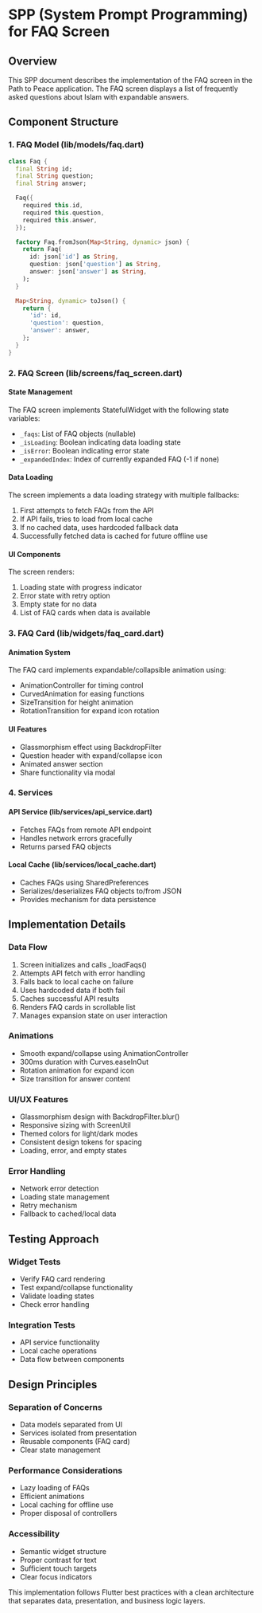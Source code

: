 # SPP (System Prompt Programming) for FAQ Screen

## Overview
This SPP document describes the implementation of the FAQ screen in the Path to Peace application. The FAQ screen displays a list of frequently asked questions about Islam with expandable answers.

## Component Structure

### 1. FAQ Model (lib/models/faq.dart)
```dart
class Faq {
  final String id;
  final String question;
  final String answer;

  Faq({
    required this.id,
    required this.question,
    required this.answer,
  });

  factory Faq.fromJson(Map<String, dynamic> json) {
    return Faq(
      id: json['id'] as String,
      question: json['question'] as String,
      answer: json['answer'] as String,
    );
  }

  Map<String, dynamic> toJson() {
    return {
      'id': id,
      'question': question,
      'answer': answer,
    };
  }
}
```

### 2. FAQ Screen (lib/screens/faq_screen.dart)

#### State Management
The FAQ screen implements StatefulWidget with the following state variables:
- `_faqs`: List of FAQ objects (nullable)
- `_isLoading`: Boolean indicating data loading state
- `_isError`: Boolean indicating error state
- `_expandedIndex`: Index of currently expanded FAQ (-1 if none)

#### Data Loading
The screen implements a data loading strategy with multiple fallbacks:
1. First attempts to fetch FAQs from the API
2. If API fails, tries to load from local cache
3. If no cached data, uses hardcoded fallback data
4. Successfully fetched data is cached for future offline use

#### UI Components
The screen renders:
1. Loading state with progress indicator
2. Error state with retry option
3. Empty state for no data
4. List of FAQ cards when data is available

### 3. FAQ Card (lib/widgets/faq_card.dart)

#### Animation System
The FAQ card implements expandable/collapsible animation using:
- AnimationController for timing control
- CurvedAnimation for easing functions
- SizeTransition for height animation
- RotationTransition for expand icon rotation

#### UI Features
- Glassmorphism effect using BackdropFilter
- Question header with expand/collapse icon
- Animated answer section
- Share functionality via modal

### 4. Services

#### API Service (lib/services/api_service.dart)
- Fetches FAQs from remote API endpoint
- Handles network errors gracefully
- Returns parsed FAQ objects

#### Local Cache (lib/services/local_cache.dart)
- Caches FAQs using SharedPreferences
- Serializes/deserializes FAQ objects to/from JSON
- Provides mechanism for data persistence

## Implementation Details

### Data Flow
1. Screen initializes and calls _loadFaqs()
2. Attempts API fetch with error handling
3. Falls back to local cache on failure
4. Uses hardcoded data if both fail
5. Caches successful API results
6. Renders FAQ cards in scrollable list
7. Manages expansion state on user interaction

### Animations
- Smooth expand/collapse using AnimationController
- 300ms duration with Curves.easeInOut
- Rotation animation for expand icon
- Size transition for answer content

### UI/UX Features
- Glassmorphism design with BackdropFilter.blur()
- Responsive sizing with ScreenUtil
- Themed colors for light/dark modes
- Consistent design tokens for spacing
- Loading, error, and empty states

### Error Handling
- Network error detection
- Loading state management
- Retry mechanism
- Fallback to cached/local data

## Testing Approach

### Widget Tests
- Verify FAQ card rendering
- Test expand/collapse functionality
- Validate loading states
- Check error handling

### Integration Tests
- API service functionality
- Local cache operations
- Data flow between components

## Design Principles

### Separation of Concerns
- Data models separated from UI
- Services isolated from presentation
- Reusable components (FAQ card)
- Clear state management

### Performance Considerations
- Lazy loading of FAQs
- Efficient animations
- Local caching for offline use
- Proper disposal of controllers

### Accessibility
- Semantic widget structure
- Proper contrast for text
- Sufficient touch targets
- Clear focus indicators

This implementation follows Flutter best practices with a clean architecture that separates data, presentation, and business logic layers.